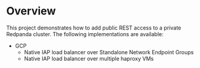 # Overview

This project demonstrates how to add public REST access to a private Redpanda cluster. The following
implementations are available:

- GCP
  - Native IAP load balancer over Standalone Network Endpoint Groups
  - Native IAP load balancer over multiple haproxy VMs

